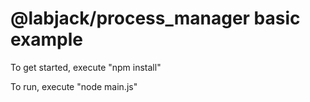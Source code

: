 @labjack/process_manager basic example
=======================

To get started, execute "npm install"

To run, execute "node main.js"
